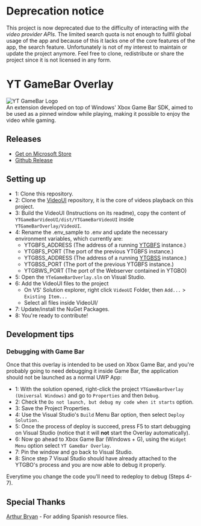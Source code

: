 # Deprecation notice
This project is now deprecated due to the difficulty of interacting with _the video provider APIs_. The limited search quota is not enough to fullfil global usage of the app and because of this it lacks one of the core features of the app, the search feature. Unfortunately is not of my interest to maintain or update the project anymore. Feel free to clone, redistribute or share the project since it is not licensed in any form.

# YT GameBar Overlay
![YT GameBar Logo](https://github.com/MarconiGRF/YTGameBarOverlay/blob/master/Assets/SplashScreen.scale-200.png)  
An extension developed on top of Windows' Xbox Game Bar SDK, aimed to be used as a pinned window while playing, making it possible to enjoy the video while gaming. 

## Releases
* [Get on Microsoft Store](https://www.microsoft.com/store/apps/9NQZ8GRMHHNS)
* [Github Release](https://github.com/MarconiGRF/YTGameBarOverlay/releases)

## Setting up
* 1: Clone this repository.  
* 2: Clone the [VideoUI](https://github.com/MarconiGRF/YTGameBarVideoUI) repository, it is the core of videos playback on this project.  
* 3: Build the VideoUI (Instructions on its readme), copy the content of `YTGameBarVideoUI/dist/YTGameBarVideoUI` inside `YTGameBarOverlay/VideoUI`.  
* 4: Rename the .env_sample to .env and update the necessary environment variables, which currently are:
    *  YTGBFS_ADDRESS (The address of a running [YTGBFS](https://github.com/MarconiGRF/YTGameBarFeedbackServer) instance.)
    *  YTGBFS_PORT (The port of the previous YTGBFS instance.)
    *  YTGBSS_ADDRESS (The address of a running [YTGBSS](https://github.com/MarconiGRF/YTGameBarSearchServer) instance.)
    *  YTGBSS_PORT (The port of the previous YTGBFS instance.)
    *  YTGBWS_PORT (The port of the Webserver contained in YTGBO)
* 5: Open the `YTeGameBarOverlay.sln` on Visual Studio.  
* 6: Add the VideoUI files to the project
    * On VS' Solution explorer, right click `VideoUI` Folder, then `Add...` > `Existing Item...`
    * Select all files inside VideoUI/
* 7: Update/install the NuGet Packages.  
* 8: You're ready to contribute!

## Development tips
### Debugging with Game Bar
Once that this overlay is intended to be used on Xbox Game Bar, and you're probably going to need debugging it inside Game Bar, the application should not be launched as a normal UWP App:  

* 1: With the solution opened, right-click the project `YTGameBarOverlay (Universal Windows)` and go to `Properties` and then `Debug`.  
* 2: Check the `Do not launch, but debug my code when it starts` option.  
* 3: Save the Project Properties.  
* 4: Use the Visual Studio's `Build` Menu Bar option, then select `Deploy Solution.`  
* 5: Once the process of deploy is succeed, press F5 to start debugging on Visual Studio (notice that it will **not** start the Overlay automatically).  
* 6: Now go ahead to Xbox Game Bar (Windows + G), using the `Widget Menu` option select `YT GameBar Overlay`.  
* 7: Pin the window and go back to Visual Studio.  
* 8: Since step 7 Visual Studio should have already attached to the YTGBO's process and you are now able to debug it properly.

Everytime you change the code you'll need to redeploy to debug (Steps 4-7).

## Special Thanks
[Arthur Bryan](https://github.com/arthur-bryan) - For adding Spanish resource files.
